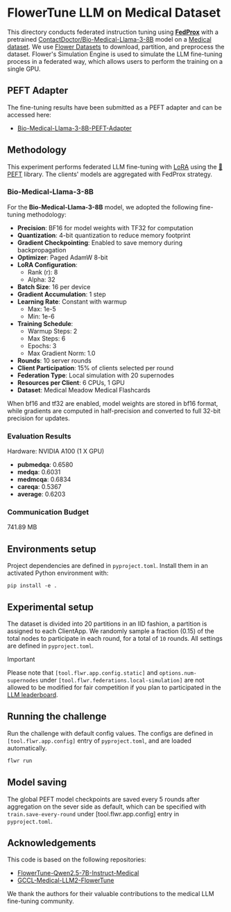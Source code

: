 # FlowerTune LLM on Medical Dataset

This directory conducts federated instruction tuning using [**FedProx**](https://github.com/adap/flower/blob/main/framework/py/flwr/server/strategy/fedprox.py) with a pretrained [ContactDoctor/Bio-Medical-Llama-3-8B](https://huggingface.co/ContactDoctor/Bio-Medical-Llama-3-8B) model on a [Medical dataset](https://huggingface.co/datasets/medalpaca/medical_meadow_medical_flashcards).
We use [Flower Datasets](https://flower.dev/docs/datasets/) to download, partition, and preprocess the dataset.
Flower's Simulation Engine is used to simulate the LLM fine-tuning process in a federated way,
which allows users to perform the training on a single GPU.

## PEFT Adapter

The fine-tuning results have been submitted as a PEFT adapter and can be accessed here:

- [Bio-Medical-Llama-3-8B-PEFT-Adapter](https://github.com/h-jia/BimedLLama/tree/main/flowertune-eval-medical/peft-adapter)

## Methodology

This experiment performs federated LLM fine-tuning with [LoRA](https://arxiv.org/pdf/2106.09685) using the [🤗PEFT](https://huggingface.co/docs/peft/en/index) library.
The clients' models are aggregated with FedProx strategy.

### Bio-Medical-Llama-3-8B

For the **Bio-Medical-Llama-3-8B** model, we adopted the following fine-tuning methodology:

- **Precision**: BF16 for model weights with TF32 for computation
- **Quantization**: 4-bit quantization to reduce memory footprint
- **Gradient Checkpointing**: Enabled to save memory during backpropagation
- **Optimizer**: Paged AdamW 8-bit
- **LoRA Configuration**:
  - Rank (r): 8
  - Alpha: 32
- **Batch Size**: 16 per device
- **Gradient Accumulation**: 1 step
- **Learning Rate**: Constant with warmup
  - Max: 1e-5
  - Min: 1e-6
- **Training Schedule**:
  - Warmup Steps: 2
  - Max Steps: 6
  - Epochs: 3
  - Max Gradient Norm: 1.0
- **Rounds**: 10 server rounds
- **Client Participation**: 15% of clients selected per round
- **Federation Type**: Local simulation with 20 supernodes
- **Resources per Client**: 6 CPUs, 1 GPU
- **Dataset**: Medical Meadow Medical Flashcards

When bf16 and tf32 are enabled, model weights are stored in bf16 format, while gradients are computed in half-precision and converted to full 32-bit precision for updates.

### Evaluation Results

Hardware: NVIDIA A100 (1 X GPU)

- **pubmedqa**: 0.6580
- **medqa**: 0.6031
- **medmcqa**: 0.6834
- **careqa**: 0.5367
- **average**: 0.6203

### Communication Budget

741.89 MB

## Environments setup

Project dependencies are defined in `pyproject.toml`. Install them in an activated Python environment with:

```shell
pip install -e .
```

## Experimental setup

The dataset is divided into 20 partitions in an IID fashion, a partition is assigned to each ClientApp.
We randomly sample a fraction (0.15) of the total nodes to participate in each round, for a total of `10` rounds.
All settings are defined in `pyproject.toml`.

> [!IMPORTANT]
> Please note that `[tool.flwr.app.config.static]` and `options.num-supernodes` under `[tool.flwr.federations.local-simulation]` are not allowed to be modified for fair competition if you plan to participated in the [LLM leaderboard](https://flower.ai/benchmarks/llm-leaderboard).


## Running the challenge

Run the challenge with default config values.
The configs are defined in `[tool.flwr.app.config]` entry of `pyproject.toml`, and are loaded automatically.

```bash
flwr run
```

## Model saving

The global PEFT model checkpoints are saved every 5 rounds after aggregation on the sever side as default, which can be specified with `train.save-every-round` under [tool.flwr.app.config] entry in `pyproject.toml`.

## Acknowledgements

This code is based on the following repositories:
- [FlowerTune-Qwen2.5-7B-Instruct-Medical](https://github.com/ethicalabs-ai/FlowerTune-Qwen2.5-7B-Instruct-Medical)
- [GCCL-Medical-LLM2-FlowerTune](https://github.com/gachon-CCLab/GCCL-Medical-LLM2-FlowerTune)

We thank the authors for their valuable contributions to the medical LLM fine-tuning community.

